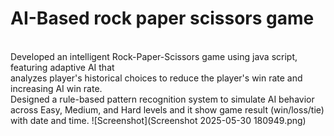 <h1>AI-Based rock paper scissors game</h1>
 </br><Tech Stack: JavaScript, HTML, CSS
</br> Developed an intelligent Rock-Paper-Scissors game using java script, featuring adaptive AI that
 </br>analyzes player's historical choices to reduce the player's win rate and increasing AI win rate.
</br> Designed a rule-based pattern recognition system to simulate AI behavior across Easy, Medium, and Hard levels and it show game result (win/loss/tie) with date and time.
![Screenshot](Screenshot 2025-05-30 180949.png)
